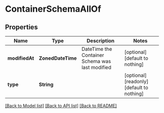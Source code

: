 # ContainerSchemaAllOf


## Properties
Name | Type | Description | Notes
------------ | ------------- | ------------- | -------------
**modifiedAt** | **ZonedDateTime** | DateTime the Container Schema was last modified | [optional] [default to nothing]
**type** | **String** |  | [optional] [readonly] [default to nothing]


[[Back to Model list]](../README.md#models) [[Back to API list]](../README.md#api-endpoints) [[Back to README]](../README.md)


